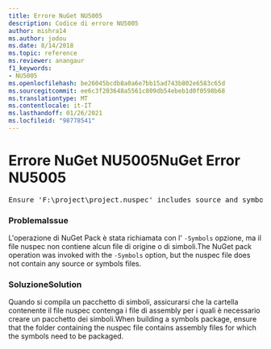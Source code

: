 ```yaml
---
title: Errore NuGet NU5005
description: Codice di errore NU5005
author: mishra14
ms.author: jodou
ms.date: 8/14/2018
ms.topic: reference
ms.reviewer: anangaur
f1_keywords:
- NU5005
ms.openlocfilehash: be26045bcdb8a0a6e7bb15ad743b802e6583c65d
ms.sourcegitcommit: ee6c3f203648a5561c809db54ebeb1d0f0598b68
ms.translationtype: MT
ms.contentlocale: it-IT
ms.lasthandoff: 01/26/2021
ms.locfileid: "98778541"
---
```

# <a name="nuget-error-nu5005"></a><span data-ttu-id="b5def-103">Errore NuGet NU5005</span><span class="sxs-lookup"><span data-stu-id="b5def-103">NuGet Error NU5005</span></span>
<pre>Ensure 'F:\project\project.nuspec' includes source and symbol files. For help on building symbols package, visit http://docs.nuget.org/.</pre>

### <a name="issue"></a><span data-ttu-id="b5def-104">Problema</span><span class="sxs-lookup"><span data-stu-id="b5def-104">Issue</span></span>

<span data-ttu-id="b5def-105">L'operazione di NuGet Pack è stata richiamata con l' `-Symbols` opzione, ma il file nuspec non contiene alcun file di origine o di simboli.</span><span class="sxs-lookup"><span data-stu-id="b5def-105">The NuGet pack operation was invoked with the `-Symbols` option, but the nuspec file does not contain any source or symbols files.</span></span>


### <a name="solution"></a><span data-ttu-id="b5def-106">Soluzione</span><span class="sxs-lookup"><span data-stu-id="b5def-106">Solution</span></span>

<span data-ttu-id="b5def-107">Quando si compila un pacchetto di simboli, assicurarsi che la cartella contenente il file nuspec contenga i file di assembly per i quali è necessario creare un pacchetto dei simboli.</span><span class="sxs-lookup"><span data-stu-id="b5def-107">When building a symbols package, ensure that the folder containing the nuspec file contains assembly files for which the symbols need to be packaged.</span></span>

